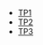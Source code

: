 - [TP1](letp1onsennuie/README.md)
- [TP2](letp2onsennuie/README.md)
- [TP3](letp3onsennuie/README.md)
